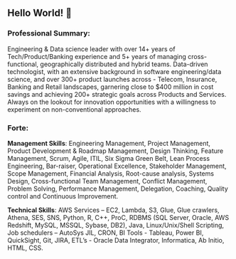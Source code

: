 ## Hello World! 👋

### Professional Summary:
Engineering & Data science leader with over 14+ years of Tech/Product/Banking experience and 5+ years of managing cross-functional, geographically distributed and hybrid teams. Data-driven technologist, with an extensive background in software engineering/data science, and over 300+ product launches across - Telecom, Insurance, Banking and Retail landscapes, garnering close to $400 million in cost savings and achieving 200+ strategic goals across Products and Services. Always on the lookout for innovation opportunities with a willingness to experiment on non-conventional approaches.

### Forte:
**Management Skills**: Engineering Management, Project Management, Product Development & Roadmap Management, Design Thinking, Feature Management, Scrum, Agile, ITIL, Six Sigma Green Belt, Lean Process Engineering, Bar-raiser, Operational Excellence, Stakeholder Management, Scope Management, Financial Analysis, Root-cause analysis, Systems Design, Cross-functional Team Management, Conflict Management, Problem Solving, Performance Management, Delegation, Coaching, Quality control and Continuous Improvement.

**Technical Skills**: AWS Services – EC2, Lambda, S3, Glue, Glue crawlers, Athena, SES, SNS, Python, R, C++, ProC, RDBMS (SQL Server, Oracle, AWS Redshift, MySQL, MSSQL, Sybase, DB2), Java, Linux/Unix/Shell Scripting, Job schedulers – AutoSys JIL, CRON, BI Tools - Tableau, Power BI, QuickSight, Git, JIRA, ETL’s - Oracle Data Integrator, Informatica, Ab Initio, HTML, CSS.
